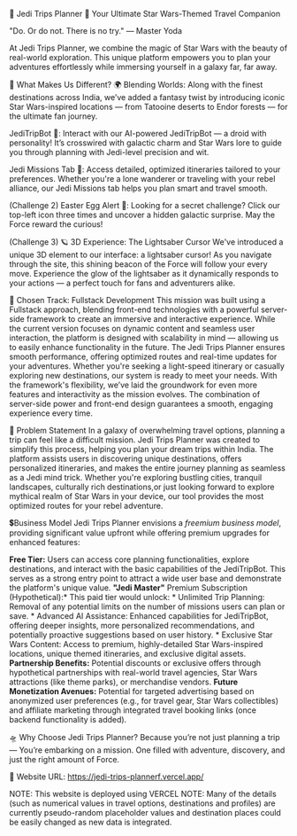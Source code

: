 🌌 Jedi Trips Planner 🌌
Your Ultimate Star Wars-Themed Travel Companion

"Do. Or do not. There is no try." — Master Yoda

At Jedi Trips Planner, we combine the magic of Star Wars with the beauty of real-world exploration. This unique platform empowers you to plan your adventures effortlessly while immersing yourself in a galaxy far, far away.

🚀 What Makes Us Different? 🌍
Blending Worlds: Along with the finest destinations across India, we’ve added a fantasy twist by introducing iconic Star Wars-inspired locations — from Tatooine deserts to Endor forests — for the ultimate fan journey.

JediTripBot 🤖: Interact with our AI-powered JediTripBot — a droid with personality! It’s crosswired with galactic charm and Star Wars lore to guide you through planning with Jedi-level precision and wit.

Jedi Missions Tab 🧳: Access detailed, optimized itineraries tailored to your preferences. Whether you're a lone wanderer or traveling with your rebel alliance, our Jedi Missions tab helps you plan smart and travel smooth.

(Challenge 2) Easter Egg Alert 🥚: Looking for a secret challenge? Click our top-left icon three times and uncover a hidden galactic surprise. May the Force reward the curious! 

(Challenge 3) 🪐 3D Experience: The Lightsaber Cursor
We've introduced a unique 3D element to our interface: a lightsaber cursor! As you navigate through the site, this shining beacon of the Force will follow your every move. Experience the glow of the lightsaber as it dynamically responds to your actions — a perfect touch for fans and adventurers alike.

🌠 Chosen Track: Fullstack Development
This mission was built using a Fullstack approach, blending front-end technologies with a powerful server-side framework to create an immersive and interactive experience. While the current version focuses on dynamic content and seamless user interaction, the platform is designed with scalability in mind — allowing us to easily enhance functionality in the future. The Jedi Trips Planner ensures smooth performance, offering optimized routes and real-time updates for your adventures. Whether you're seeking a light-speed itinerary or casually exploring new destinations, our system is ready to meet your needs. With the framework's flexibility, we’ve laid the groundwork for even more features and interactivity as the mission evolves. The combination of server-side power and front-end design guarantees a smooth, engaging experience every time.

🔧 Problem Statement
In a galaxy of overwhelming travel options, planning a trip can feel like a difficult mission. Jedi Trips Planner was created to simplify this process, helping you plan your dream trips within India. The platform assists users in discovering unique destinations, offers personalized itineraries, and makes the entire journey planning as seamless as a Jedi mind trick. Whether you're exploring bustling cities, tranquil landscapes, culturally rich destinations,or just looking forward to explore mythical realm of Star Wars in your device, our tool provides the most optimized routes for your rebel adventure.

💲Business Model
Jedi Trips Planner envisions a *freemium business model*, providing significant value upfront while offering premium upgrades for enhanced features:

**Free Tier:** Users can access core planning functionalities, explore destinations, and interact with the basic capabilities of the JediTripBot. This serves as a strong entry point to attract a wide user base and demonstrate the platform's unique value.
**"Jedi Master"** Premium Subscription (Hypothetical):* This paid tier would unlock:
    * Unlimited Trip Planning: Removal of any potential limits on the number of missions users can plan or save.
    * Advanced AI Assistance: Enhanced capabilities for JediTripBot, offering deeper insights, more personalized recommendations, and potentially proactive suggestions based on user history.
    * Exclusive Star Wars Content: Access to premium, highly-detailed Star Wars-inspired locations, unique themed itineraries, and exclusive digital assets.  
**Partnership Benefits:** Potential discounts or exclusive offers through hypothetical partnerships with real-world travel agencies, Star Wars attractions (like theme parks), or merchandise vendors.
**Future Monetization Avenues:** Potential for targeted advertising based on anonymized user preferences (e.g., for travel gear, Star Wars collectibles) and affiliate marketing through integrated travel booking links (once backend functionality is added).

🛸 Why Choose Jedi Trips Planner?
Because you’re not just planning a trip — You’re embarking on a mission. One filled with adventure, discovery, and just the right amount of Force.

🔗 Website URL:  https://jedi-trips-plannerf.vercel.app/

NOTE: This website is deployed using VERCEL 
NOTE: Many of the details (such as numerical values in travel options, destinations and profiles) are currently pseudo-random placeholder values and destination places could be easily changed as new data is integrated.

